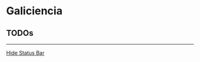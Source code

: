 # Galiciencia

## TODOs
------

[Hide Status Bar](https://ionicframework.com/docs/native/status-bar/)